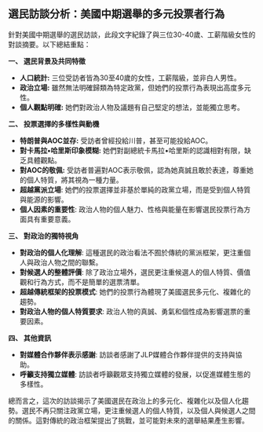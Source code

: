 ## 選民訪談分析：美國中期選舉的多元投票者行為

針對美國中期選舉的選民訪談，此段文字紀錄了與三位30-40歲、工薪階級女性的對談摘要。以下總結重點：

**一、 選民背景及共同特徵**

*   **人口統計:** 三位受訪者皆為30至40歲的女性，工薪階級，並非白人男性。
*   **政治立場:** 雖然無法明確歸類為特定政黨，但她們的投票行為表現出高度多元性。
*   **個人觀點明確:** 她們對政治人物及議題有自己堅定的想法，並能獨立思考。

**二、 投票選擇的多樣性與動機**

*   **特朗普與AOC並存:** 受訪者曾經投給川普，甚至可能投給AOC。
*   **對卡馬拉•哈里斯印象模糊:** 她們對副總統卡馬拉•哈里斯的認識相對有限，缺乏具體觀點。
*   **對AOC的敬佩:** 受訪者普遍對AOC表示敬佩，認為她真誠且敢於表達，尊重她的個人特質，將其視為一種力量。
*   **超越黨派立場**: 她們的投票選擇並非基於單純的政黨立場，而是受到個人特質與能源的影響。
*   **個人因素的重要性**: 政治人物的個人魅力、性格與能量在影響選民投票行為方面具有重要意義。

**三、 對政治的獨特視角**

*   **對政治的個人化理解**: 這種選民的政治看法不囿於傳統的黨派框架，更注重個人與政治人物之間的聯繫。
*   **對候選人的整體評價**: 除了政治立場外，選民更注重候選人的個人特質、價值觀和行為方式，而不是簡單的選票清單。
*   **超越傳統框架的投票模式**: 她們的投票行為體現了美國選民多元化、複雜化的趨勢。
*   **對政治人物的個人特質要求**: 政治人物的真誠、勇氣和個性成為影響選票的重要因素。

**四、 其他資訊**

*   **對媒體合作夥伴表示感謝**: 訪談者感謝了JLP媒體合作夥伴提供的支持與協助。
*   **呼籲支持獨立媒體**: 訪談者呼籲觀眾支持獨立媒體的發展，以促進媒體生態的多樣性。

總而言之，這次的訪談揭示了美國選民在政治上的多元化、複雜化以及個人化趨勢。選民不再只關注政黨立場，更注重候選人的個人特質，以及個人與候選人之間的關係。這對傳統的政治框架提出了挑戰，並可能對未來的選舉結果產生影響。